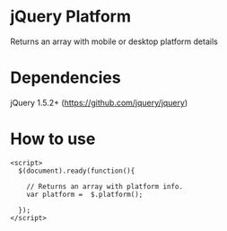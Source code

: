 jQuery Platform
===================================
Returns an array with mobile or desktop platform details


Dependencies
===================================
jQuery 1.5.2+ (https://github.com/jquery/jquery)


How to use
===================================
    <script>
      $(document).ready(function(){

        // Returns an array with platform info.
        var platform =  $.platform();

      });
    </script>